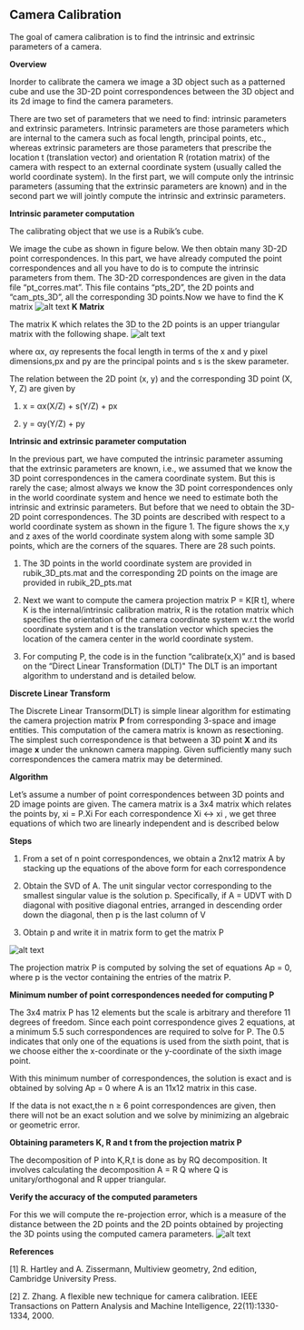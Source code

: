 ## Camera Calibration


The goal of camera calibration is to find the intrinsic and extrinsic parameters of a camera. 

**Overview**


Inorder to calibrate the camera we image a 3D object such as a patterned cube and use the 3D-2D point correspondences between the 3D object and its 2d image to find the camera parameters.

There are two set of parameters that we need to find: intrinsic parameters and extrinsic parameters. Intrinsic parameters are those parameters which are internal to the camera such as focal length, principal points, etc., whereas extrinsic parameters are those parameters that prescribe the location t (translation vector) and orientation R (rotation matrix) of the camera with respect to an external coordinate system (usually called the world coordinate system). In the first part, we will compute only the intrinsic parameters (assuming that the extrinsic parameters are known) and in the second part we will jointly compute the intrinsic and extrinsic parameters. 


**Intrinsic parameter computation**


The calibrating object that we use is a Rubik’s cube.

We image the cube as shown in figure below. We then obtain many 3D-2D point correspondences. In this part, we have already computed the point correspondences and all you have to do is to compute the intrinsic parameters from them.  The 3D-2D correspondences are given in the data file “pt_corres.mat”. This file contains “pts_2D”,  the 2D points and “cam_pts_3D”,  all the corresponding 3D points.Now we have to find the K matrix
![alt text](https://github.com/sreenithy/Camera-Calibration/blob/master/misc/a.png)
**K Matrix**


The matrix K which relates the 3D to the 2D points is an upper triangular matrix with the following shape.
![alt text](https://github.com/sreenithy/Camera-Calibration/blob/master/misc/imageedit_1_9820914905.png "K Matrix")

where αx, αy represents the focal length in terms of the x and y pixel dimensions,px and py are the principal
points and s is the skew parameter.


The relation between the 2D point (x, y) and the corresponding 3D point (X, Y, Z) are given by

1. x = αx(X/Z) + s(Y/Z) + px 

2. y = αy(Y/Z) + py

**Intrinsic and extrinsic parameter computation**

In the previous part, we have computed the intrinsic parameter assuming that the extrinsic parameters are known, i.e., we assumed that we know the 3D point correspondences in the camera coordinate system.  But this is rarely the case; almost always we know the 3D point correspondences only in the world coordinate system and hence we need to estimate both the intrinsic and extrinsic parameters. But before that we need to obtain the 3D-2D point correspondences. The 3D points are described with respect to a world coordinate system as shown in the figure 1. The figure shows the x,y and z axes of the world coordinate system along with some sample 3D points, which are the corners of the squares. There are 28 such points.

1. The 3D points in the world coordinate system are provided in rubik_3D_pts.mat and the corresponding 2D points on the image are provided in rubik_2D_pts.mat

2. Next we want to compute the camera projection matrix P = K[R t], where K is the internal/intrinsic calibration matrix, R is the rotation matrix which specifies the orientation of the camera coordinate system w.r.t the world coordinate system and t is the translation vector which species the location of the camera center in the world coordinate system.

3. For computing P, the code is in the function “calibrate(x,X)” and is based on the “Direct Linear Transformation (DLT)"
The DLT is an important algorithm to understand and is detailed below.

**Discrete Linear Transform**

The Discrete Linear Transorm(DLT) is simple linear algorithm for estimating the camera projection matrix
**P** from corresponding 3-space and image entities. This computation of the camera matrix is known as resectioning.
The simplest such correspondence is that between a 3D point **X** and its image **x** under the unknown
camera mapping. Given sufficiently many such correspondences the camera matrix may be determined.

**Algorithm**

Let’s assume a number of point correspondences between 3D points and 2D image points are given. The
camera matrix is a 3x4 matrix which relates the points by, xi = P.Xi For each correspondence Xi ↔ xi
, we get three equations of which two are linearly independent and is described below


**Steps**

1. From a set of n point correspondences, we obtain a 2nx12 matrix A by stacking up the equations of the
above form for each correspondence

2. Obtain the SVD of A. The unit singular vector corresponding to the smallest singular value is the solution
p. Specifically, if A = UDVT with D diagonal with positive diagonal entries, arranged in descending order
down the diagonal, then p is the last column of V

3. Obtain p and write it in matrix form to get the matrix P

![alt text](https://github.com/sreenithy/Camera-Calibration/blob/master/misc/imageedit_5_5151063270.png )

The projection matrix P is computed by solving the set of equations Ap = 0, where p is the vector containing
the entries of the matrix P.


**Minimum number of point correspondences needed for computing P**

The 3x4 matrix P has 12 elements but the scale is arbitrary and therefore 11 degrees of freedom. Since each
point correspondence gives 2 equations, at a minimum 5.5 such correspondences are required to solve for
P. The 0.5 indicates that only one of the equations is used from the sixth point, that is we choose either the
x-coordinate or the y-coordinate of the sixth image point.


With this minimum number of correspondences, the solution is exact and is obtained by solving Ap = 0 where
A is an 11x12 matrix in this case.


If the data is not exact,the n ≥ 6 point correspondences are given, then there will not be an exact solution and
we solve by minimizing an algebraic or geometric error.

**Obtaining parameters K, R and t from the projection matrix P**

The decomposition of P into K,R,t is done as by RQ decomposition. It involves calculating the decomposition A
= R Q where Q is unitary/orthogonal and R upper triangular.

**Verify the accuracy of the computed parameters**

For this we will compute the re-projection error, which is a measure of the distance between the 2D points and the 2D points obtained by projecting the 3D points using the computed camera parameters.
![alt text](https://github.com/sreenithy/Camera-Calibration/blob/master/misc/c.png "Plot of the given 2D points and the re-projected 2D points in the original figure of the Rubik’s cube,
here the red circles denote the given 2D points and the green are the re-projected points")


**References**


[1] R. Hartley and A. Zissermann, Multiview geometry, 2nd edition, Cambridge University Press.


[2] Z. Zhang. A flexible new technique for camera calibration. IEEE Transactions on Pattern Analysis and Machine Intelligence, 22(11):1330-1334, 2000.
